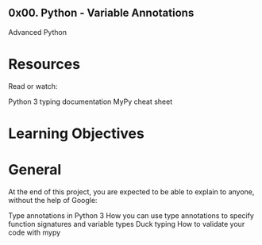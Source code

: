 ## 0x00. Python - Variable Annotations

Advanced Python
# Resources
Read or watch:

Python 3 typing documentation
MyPy cheat sheet

# Learning Objectives
# General
At the end of this project, you are expected to be able to explain to anyone, without the help of Google:

Type annotations in Python 3
How you can use type annotations to specify function signatures and variable types
Duck typing
How to validate your code with mypy
